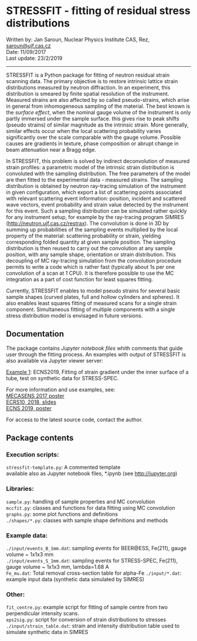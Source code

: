 # STRESSFIT - fitting of residual stress distributions
Written by: Jan Saroun, Nuclear Physics Institute CAS, Rez, saroun@ujf.cas.cz  
Date: 11/09/2017  
Last update: 23/2/2019

-------------------

STRESSFIT is a Python package for fitting of neutron residual strain scanning data. The primary objective is to restore intrinsic lattice strain distributions measured by neutron diffraction. In an experiment, this distribution is smeared by finite spatial resolution of the instrument. Measured strains are also affected by so called pseudo-strains, which arise in general from inhomogeneous sampling of the material. The best known is the *surface effect*, when the nominal gauge volume of the instrument is only partly immersed under the sample surface. this gives rise to peak shifts (pseudo strains) of similar magnitude as the intrinsic strain. More generally, similar effects occur when the local scattering probability varies significantly over the scale comparable with the gauge volume. Possible causes are gradients in texture, phase composition or abrupt change in beam attenuation near a Bragg edge.

In STRESSFIT, this problem is solved by indirect deconvolution of measured strain profiles: a parametric model of the intrinsic strain distribution is convoluted with the sampling distribution. The free parameters of the model are then fitted to the experimental data - measured strains. The sampling distribution is obtained by neutron ray-tracing simulation of the instrument in given configuration, which export a list of scattering points associated with relevant scattering event information: position, incident and scattered wave vectors, event probability and strain value detected by the instrument for this event. Such a sampling distribution can be simulated rather quickly for any instrument setup, for example by the ray-tracing program SIMRES (http://neutron.ujf.cas.cz/restrax). The convolution is done in 3D by summing up probabilities of the sampling events multiplied by the local property of the material: scattering probability or strain, yielding corresponding folded quantity at given sample position. The sampling distribution is then reused to carry out the convolution at any sample position, with any sample shape, orientation or strain distribution. This decoupling of MC ray-tracing simulation from the convolution procedure permits to write a code which is rather fast (typically about 1s per one convolution of a scan  at 1 CPU). It is therefore possible to use the MC integration as a part of cost function for least squares fitting.
</p><p>
Currently, STRESSFIT enables to model pseudo strains for several basic sample shapes (curved plates, full and hollow cylinders and spheres). It also enables least squares fitting of measured scans for a single strain component. Simultaneous fitting of multiple components with a single stress distribution model is envisaged in future versions.

</p>

## Documentation

The package contains *Jupyter notebook files* whith comments that guide user through the fitting process. An examples with output of STRESSFIT is also available via Jupyter viewer server:
<p>
<a href='http://nbviewer.jupyter.org/url/neutron.ujf.cas.cz/restrax/download/stressfit/stressfit_example1.ipynb'>
Example 1</a>: ECNS2019, Fitting of strain gradient under the inner surface of a tube, test on synthetic data for STRESS-SPEC.
</p>
<p>
For more information and use examples, see: <br/>
<a href='http://neutron.ujf.cas.cz/restrax/download/stressfit/saroun_MECASENS_2017.pdf'>MECASENS 2017 poster</a><br/>
<a href='http://neutron.ujf.cas.cz/restrax/download/stressfit/ECRS2018_stressfit.pdf'>ECRS10, 2018, slides</a><br/>
<a href='http://neutron.ujf.cas.cz/restrax/download/stressfit/saroun_ECNS2019_poster.pdf'>ECNS 2019, poster</a> <br/>
</p>
<p>
For access to the latest source code, contact the author.
</p>


## Package contents

### Execution scripts:

`stressfit-template.py`:	A commented template  
available also as Jupyter notebook  files, *.ipynb (see http://jupyter.org)  

### Libraries:

`sample.py`: handling of sample properties and MC convolution  
`mccfit.py`: classes and functions for data fitting using MC convolution  
`graphs.py`: some plot functions and definitions  
`./shapes/*.py`: classes with sample shape definitions and methods  

### Example data:
`./input/events_B_1mm.dat`: sampling events for BEER@ESS, Fe(211), gauge volume ~ 1x1x3 mm  
`./input/events_S_1mm.dat`: sampling events for STRESS-SPEC, Fe(211), gauge volume  ~ 1x1x3 mm, lambda=1.68 A  
`Fe_mu.dat`: Total removal cross-section table for alpha-Fe
`./input/*.dat`: example input data (synthetic data simulated by SIMRES)

### Other:
`fit_centre.py`:	example script for fitting of sample centre from two perpendicular intensity scans.  
`eps2sig.py`: script for conversion of strain distributions to stresses  
`./input/strain_table.dat`:   strain and intensity distribution table used to simulate synthetic data in SIMRES
